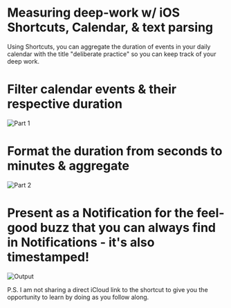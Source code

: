 # Measuring deep-work w/ iOS Shortcuts, Calendar, & text parsing
Using Shortcuts, you can aggregate the duration of events in your daily calendar with the title "deliberate practice" so you can keep track of your deep work.

# Filter calendar events & their respective duration
![Part 1](https://i.imgur.com/vKgq0Rv.jpg)

# Format the duration from seconds to minutes & aggregate
![Part 2](https://i.imgur.com/sPIMzlc.jpg)

# Present as a Notification for the feel-good buzz that you can always find in Notifications - it's also timestamped!
![Output](https://i.imgur.com/ebVMDr6.jpg)

P.S. I am not sharing a direct iCloud link to the shortcut to give you the opportunity to learn by doing as you follow along.
